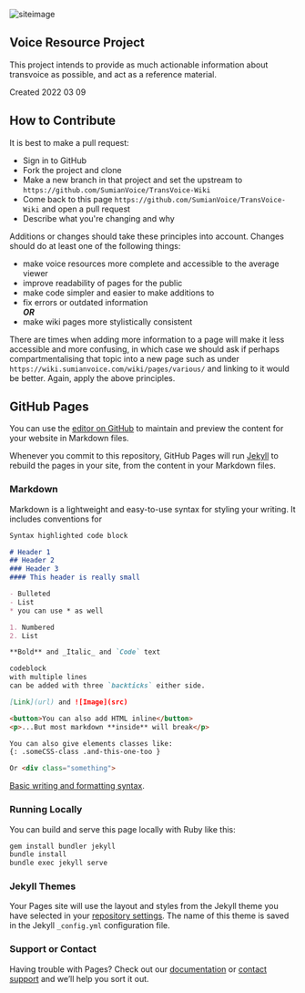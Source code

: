
![siteimage](/img/site-image01.jpg)

## Voice Resource Project
This project intends to provide as much actionable information about transvoice as possible, and act as a reference material.

Created 2022 03 09


## How to Contribute
It is best to make a pull request:
- Sign in to GitHub
- Fork the project and clone
- Make a new branch in that project and set the upstream to `https://github.com/SumianVoice/TransVoice-Wiki`
- Come back to this page `https://github.com/SumianVoice/TransVoice-Wiki` and open a pull request
- Describe what you're changing and why

Additions or changes should take these principles into account. Changes should do at least one of the following things:
- make voice resources more complete and accessible to the average viewer
- improve readability of pages for the public
- make code simpler and easier to make additions to
- fix errors or outdated information<br>
    _**OR**_
- make wiki pages more stylistically consistent

There are times when adding more information to a page will make it less accessible and more confusing, in which case we should ask if perhaps compartmentalising that topic into a new page such as under `https://wiki.sumianvoice.com/wiki/pages/various/` and linking to it would be better. Again, apply the above principles.


## GitHub Pages

You can use the [editor on GitHub](https://github.com/SumianVoice/Voice-Art-Project/edit/main/README.md) to maintain and preview the content for your website in Markdown files.

Whenever you commit to this repository, GitHub Pages will run [Jekyll](https://jekyllrb.com/) to rebuild the pages in your site, from the content in your Markdown files.

### Markdown

Markdown is a lightweight and easy-to-use syntax for styling your writing. It includes conventions for

```markdown
Syntax highlighted code block

# Header 1
## Header 2
### Header 3
#### This header is really small

- Bulleted
- List
* you can use * as well

1. Numbered
2. List

**Bold** and _Italic_ and `Code` text

codeblock
with multiple lines
can be added with three `backticks` either side.

[Link](url) and ![Image](src)

<button>You can also add HTML inline</button>
<p>...But most markdown **inside** will break</p>

You can also give elements classes like:
{: .someCSS-class .and-this-one-too }

Or <div class="something">

```

[Basic writing and formatting syntax](https://docs.github.com/en/github/writing-on-github/getting-started-with-writing-and-formatting-on-github/basic-writing-and-formatting-syntax).

### Running Locally

You can build and serve this page locally with Ruby like this:

```sh
gem install bundler jekyll
bundle install
bundle exec jekyll serve
```

### Jekyll Themes

Your Pages site will use the layout and styles from the Jekyll theme you have selected in your [repository settings](https://github.com/SumianVoice/Voice-Art-Project/settings/pages). The name of this theme is saved in the Jekyll `_config.yml` configuration file.

### Support or Contact

Having trouble with Pages? Check out our [documentation](https://docs.github.com/categories/github-pages-basics/) or [contact support](https://support.github.com/contact) and we’ll help you sort it out.
